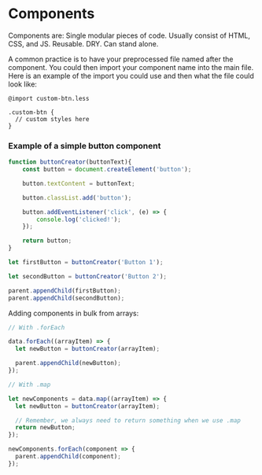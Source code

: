 # Components

Components are: Single modular pieces of code. Usually consist of HTML, CSS, and JS. Reusable. DRY. Can stand alone. 

A common practice is to have your preprocessed file named after the component. You could then import your component name into the main file. Here is an example of the import you could use and then what the file could look like:

```
@import custom-btn.less

.custom-btn {
  // custom styles here
}
```

### Example of a simple button component

```jsx
function buttonCreator(buttonText){
    const button = document.createElement('button');

    button.textContent = buttonText;

    button.classList.add('button');

    button.addEventListener('click', (e) => {
        console.log('clicked!');
    });

    return button;
}

let firstButton = buttonCreator('Button 1');

let secondButton = buttonCreator('Button 2');

parent.appendChild(firstButton);
parent.appendChild(secondButton); 
```

Adding components in bulk from arrays:

```jsx
// With .forEach

data.forEach((arrayItem) => {
  let newButton = buttonCreator(arrayItem);

  parent.appendChild(newButton);
});

// With .map

let newComponents = data.map((arrayItem) => {
  let newButton = buttonCreator(arrayItem);

  // Remember, we always need to return something when we use .map
  return newButton;
});

newComponents.forEach(component => {
  parent.appendChild(component);
});
```